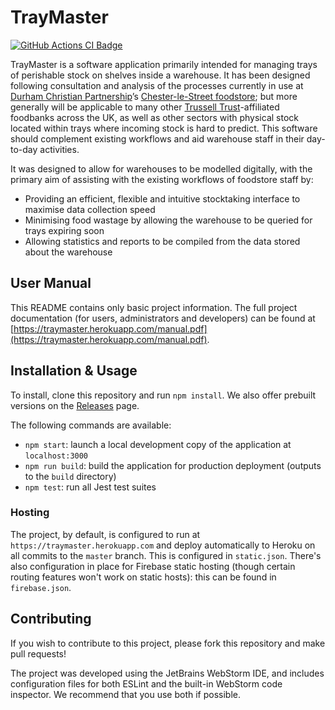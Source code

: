# TrayMaster
[![GitHub Actions CI Badge](https://github.com/Kacper-Lubisz/TrayMaster/workflows/Node%20CI/badge.svg)](https://github.com/Kacper-Lubisz/TrayMaster/actions?query=workflow%3A%22Node+CI%22)

TrayMaster is a software application primarily intended for managing trays of perishable stock on shelves inside a warehouse.
It has been designed following consultation and analysis of the processes currently in use at [Durham Christian 
Partnership](http://www.durhamcp.org.uk/)’s [Chester-le-Street foodstore](https://durham.foodbank.org.uk/); but more
generally will be applicable to many other [Trussell Trust](https://www.trusselltrust.org/)\-affiliated foodbanks across the
UK, as well as other sectors with physical stock located within trays where incoming stock is hard to predict. This software
should complement existing workflows and aid warehouse staff in their day-to-day activities.

It was designed to allow for warehouses to be modelled digitally, with the primary aim of assisting with the existing
workflows of foodstore staff by:
- Providing an efficient, flexible and intuitive stocktaking interface to maximise data collection speed
- Minimising food wastage by allowing the warehouse to be queried for trays expiring soon
- Allowing statistics and reports to be compiled from the data stored about the warehouse

## User Manual
This README contains only basic project information. The full project documentation (for users, administrators and developers)
can be found at [https://traymaster.herokuapp.com/manual.pdf](https://traymaster.herokuapp.com/manual.pdf).

## Installation & Usage
To install, clone this repository and run `npm install`.
We also offer prebuilt versions on the [Releases](https://github.com/Kacper-Lubisz/TrayMaster/releases) page.

The following commands are available:
- `npm start`: launch a local development copy of the application at `localhost:3000`
- `npm run build`: build the application for production deployment (outputs to the `build` directory)
- `npm test`: run all Jest test suites

### Hosting
The project, by default, is configured to run at `https://traymaster.herokuapp.com` and deploy automatically to Heroku
on all commits to the `master` branch. This is configured in `static.json`. There's also configuration in place for
Firebase static hosting (though certain routing features won't work on static hosts): this can be found in
`firebase.json`.

## Contributing
If you wish to contribute to this project, please fork this repository and make pull requests!

The project was developed using the JetBrains WebStorm IDE, and includes configuration files for both ESLint and
the built-in WebStorm code inspector. We recommend that you use both if possible.
